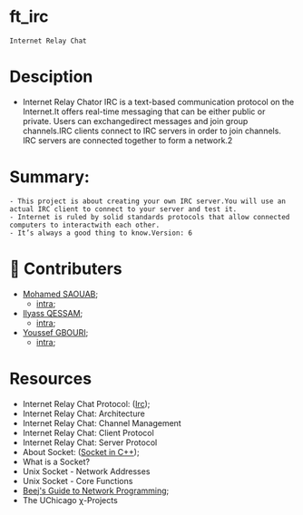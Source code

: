 # ft_irc
	Internet Relay Chat

# Desciption

 - Internet Relay Chator IRC is a text-based communication protocol on the Internet.It offers real-time messaging that can be either public or private. Users can exchangedirect messages and join group channels.IRC clients connect to IRC servers in order to join channels. IRC servers are connected together to form a network.2


# Summary:
	- This project is about creating your own IRC server.You will use an actual IRC client to connect to your server and test it.
	- Internet is ruled by solid standards protocols that allow connected computers to interactwith each other.
	- It’s always a good thing to know.Version: 6

# 💪 Contributers

- [Mohamed SAOUAB](https://github.com/msaouab);
	- [intra](https://profile.intra.42.fr/users/msaouab);
- [Ilyass QESSAM](https://github.com/iqessam);
	- [intra](https://profile.intra.42.fr/users/iqessam);
- [Youssef GBOURI](https://github.com/ygbouri);
	- [intra](https://profile.intra.42.fr/users/ygbouri);

# Resources
 - Internet Relay Chat Protocol: ([Irc](https://www.rfc-editor.org/rfc/rfc1459));
 - Internet Relay Chat: Architecture
 - Internet Relay Chat: Channel Management
 - Internet Relay Chat: Client Protocol
 - Internet Relay Chat: Server Protocol
 - About Socket: ([Socket in C++](https://www.geeksforgeeks.org/socket-programming-cc/));
 - What is a Socket?
 - Unix Socket - Network Addresses
 - Unix Socket - Core Functions
 - [Beej's Guide to Network Programming](https://beej.us/guide/bgnet/html/#intro);
 - The UChicago χ-Projects